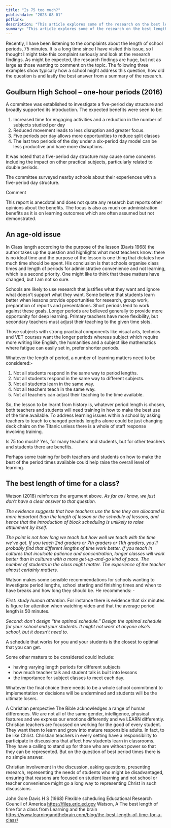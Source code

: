 ```yaml
---
title: "Is 75 too much?"
publishdate: "2023-08-01"
pdflink:
description: "This article explores some of the research on the best length of time for a class."
summary: "This article explores some of the research on the best length of time for a class."
---
```


Recently, I have been listening to the complaints about the length of school periods, 75 minutes. It is a long time since I have visited this issue, so I thought I might take this complaint seriously and look at the research findings.
As might be expected, the research findings are huge, but not as large as those wanting to comment on the topic. The following three examples show typically how a school might address this question, how old the question is and lastly the best answer from a summary of the research.

## Goulburn High School – one-hour periods (2016)
A committee was established to investigate a five-period day structure and broadly supported its introduction.  The expected benefits were seen to be: 

1. 	Increased time for engaging activities and a reduction in the number of subjects studied per day   
2. 	Reduced movement leads to less disruption and greater focus. 
3. 	Five periods per day allows more opportunities to reduce split classes  
4. 	The last two periods of the day under a six-period day model can be less productive and have more disruptions.  

It was noted that a five-period day structure may cause some concerns including the impact on other practical subjects, particularly related to double periods. 

The committee surveyed nearby schools about their experiences with a five-period day structure. 

Comment 

This report is anecdotal and does not quote any research but reports other opinions about the benefits. The focus is also as much on administration benefits as it is on learning outcomes which are often assumed but not demonstrated.  

## An age-old issue
In Class length according to the purpose of the lesson (Davis 1968) the author takes up the question and highlights what most teachers know: there is no ideal time and the purpose of the lesson is one thing that dictates how much time should be spent. His conclusion is that schools organise class times and length of periods for administrative convenience and not learning, which is a second priority. One might like to think that these matters have changed, but I am not so sure. 

Schools are likely to use research that justifies what they want and ignore what doesn’t support what they want. Some believe that students learn better when lessons provide opportunities for research, group work, preparation of reports and presentations. Short periods tend to work against these goals. Longer periods are believed generally to provide more opportunity for deep learning. Primary teachers have more flexibility, but secondary teachers must adjust their teaching to the given time slots. 

Those subjects with strong practical components like visual arts, technics and VET courses want the longer periods whereas subject which require more writing like English, the humanities and a subject like mathematics where fatigue can easily set in, prefer shorter periods.    

Whatever the length of period, a number of learning matters need to be considered:-
1. Not all students respond in the same way to period lengths. 
2. Not all students respond in the same way to different subjects.
3. Not all students learn in the same way.
4. Not all teachers teach in the same way.
5. Not all teachers can adjust their teaching to the time available. 

So, the lesson to be learnt from history is, whatever period length is chosen, both teachers and students will need training in how to make the best use of the time available. To address learning issues within a school by asking teachers to teach to changed periods lengths alone could be just changing deck chairs on the Titanic unless there is a whole of staff response involving training. 

Is 75 too much? Yes, for many teachers and students, but for other teachers and students there are benefits.

Perhaps some training for both teachers and students on how to make the best of the period times available could help raise the overall level of learning.

## The best length of time for a class?
Watson (2018) reinforces the argument above. *As far as I know, we just don’t have a clear answer to that question.*

*The evidence suggests that how teachers use the time they are allocated is more important than the length of lesson or the schedule of lessons, and hence that the introduction of block scheduling is unlikely to raise attainment by itself.*

*The point is not how long we teach but how well we teach with the time we’ve got. If you teach 2nd graders or 7th graders or 11th graders, you’ll probably find that different lengths of time work better. If you teach in cultures that inculcate patience and concentration, longer classes will work better than in cultures with a more get-up-and-go kind of pace. The number of students in the class might matter. The experience of the teacher almost certainly matters.*

Watson makes some sensible recommendations for schools wanting to investigate period lengths, school starting and finishing times and when to have breaks and how long they should be. He recommends: -

*First: study human attention*. For instance there is evidence that six minutes is figure for attention when watching video and that the average period length is 50 minutes. 

*Second: don’t design “the optimal schedule.” Design the optimal schedule for your school and your students. It might not work at anyone else’s school, but it doesn’t need to.*

A schedule that works for you and your students is the closest to optimal that you can get.

Some other matters to be considered could include: 
- having varying length periods for different subjects
- how much teacher talk and student talk is built into lessons
- the importance for subject classes to meet each day.

Whatever the final choice there needs to be a whole school commitment to implementation or decisions will be undermined and students will be the ultimate losers.

A Christian perspective
The Bible acknowledges a range of human differences. We are not all of the same gender, intelligence, physical features and we express our emotions differently and we LEARN differently. Christian teachers are focussed on working for the good of every student. They want them to learn and grow into mature responsible adults. In fact, to be like Christ. Christian teachers in every setting have a responsibility to participate in discussions that affect how students learn in classrooms. They have a calling to stand up for those who are without power so that they can be represented. But on the question of best period times there is no simple answer. 

Christian involvement in the discussion, asking questions, presenting research, representing the needs of students who might be disadvantaged, ensuring that reasons are focused on student learning and not school or teacher convenience might go a long way to representing Christ in such discussions.  

John Gore
Davis H S  (1968) Flexible scheduling Educational Research Council of America https://files.eric.ed.gov
Watson, A  The best length of time for a class from Learning and the brain 
https://www.learningandthebrain.com/blog/the-best-length-of-time-for-a-class/
